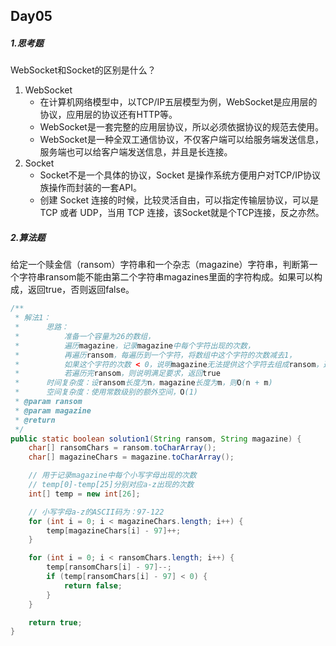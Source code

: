## Day05

##### 1.思考题

WebSocket和Socket的区别是什么？

1. WebSocket
   - 在计算机网络模型中，以TCP/IP五层模型为例，WebSocket是应用层的协议，应用层的协议还有HTTP等。
   - WebSocket是一套完整的应用层协议，所以必须依据协议的规范去使用。
   - WebSocket是一种全双工通信协议，不仅客户端可以给服务端发送信息，服务端也可以给客户端发送信息，并且是长连接。
2. Socket
   - Socket不是一个具体的协议，Socket 是操作系统方便用户对TCP/IP协议族操作而封装的一套API。
   - 创建 Socket 连接的时候，比较灵活自由，可以指定传输层协议，可以是 TCP 或者 UDP，当用 TCP 连接，该Socket就是个TCP连接，反之亦然。

##### 2.算法题

给定一个赎金信（ransom）字符串和一个杂志（magazine）字符串，判断第一个字符串ransom能不能由第二个字符串magazines里面的字符构成。如果可以构成，返回true，否则返回false。

```java
/**
 * 解法1：
 *      思路：
 *          准备一个容量为26的数组，
 *          遍历magazine，记录magazine中每个字符出现的次数，
 *          再遍历ransom，每遍历到一个字符，将数组中这个字符的次数减去1，
 *          如果这个字符的次数 < 0，说明magazine无法提供这个字符去组成ransom，返回false，
 *          若遍历完ransom，则说明满足要求，返回true
 *      时间复杂度：设ransom长度为n，magazine长度为m，则O(n + m)
 *      空间复杂度：使用常数级别的额外空间，O(1)
 * @param ransom
 * @param magazine
 * @return
 */
public static boolean solution1(String ransom, String magazine) {
    char[] ransomChars = ransom.toCharArray();
    char[] magazineChars = magazine.toCharArray();

    // 用于记录magazine中每个小写字母出现的次数
    // temp[0]-temp[25]分别对应a-z出现的次数
    int[] temp = new int[26];

    // 小写字母a-z的ASCII码为：97-122
    for (int i = 0; i < magazineChars.length; i++) {
        temp[magazineChars[i] - 97]++;
    }

    for (int i = 0; i < ransomChars.length; i++) {
        temp[ransomChars[i] - 97]--;
        if (temp[ransomChars[i] - 97] < 0) {
            return false;
        }
    }

    return true;
}
```